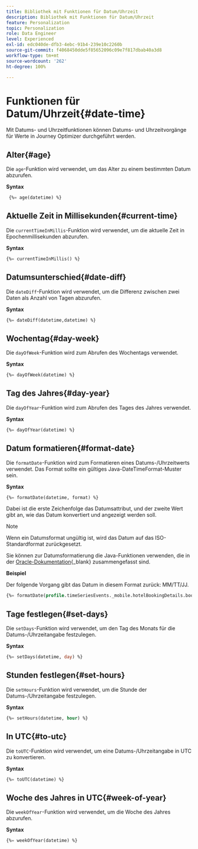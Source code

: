```yaml
---
title: Bibliothek mit Funktionen für Datum/Uhrzeit
description: Bibliothek mit Funktionen für Datum/Uhrzeit
feature: Personalization
topic: Personalization
role: Data Engineer
level: Experienced
exl-id: edc040de-dfb3-4ebc-91b4-239e10c2260b
source-git-commit: f4068450dde5f85652096c09e7f817dbab40a3d8
workflow-type: tm+mt
source-wordcount: '262'
ht-degree: 100%

---
```


# Funktionen für Datum/Uhrzeit{#date-time}

Mit Datums- und Uhrzeitfunktionen können Datums- und Uhrzeitvorgänge für Werte in Journey Optimizer durchgeführt werden.

## Alter{#age}

Die `age`-Funktion wird verwendet, um das Alter zu einem bestimmten Datum abzurufen.

**Syntax**

```sql
 {%= age(datetime) %}
```

<!--
**Example**

The following operation gets the value of the identity map for the key `example@example.com`.

```sql
 {%= age(datetime) %}
```
-->

## Aktuelle Zeit in Millisekunden{#current-time}

Die `currentTimeInMillis`-Funktion wird verwendet, um die aktuelle Zeit in Epochenmillisekunden abzurufen.

**Syntax**

```sql
{%= currentTimeInMillis() %}
```

<!--
**Example**

The following operation gets all the keys for the map `identityMap`.

```sql
{%= keys(identityMap) %}
```
-->

## Datumsunterschied{#date-diff}

Die `dateDiff`-Funktion wird verwendet, um die Differenz zwischen zwei Daten als Anzahl von Tagen abzurufen.

**Syntax**

```sql
{%= dateDiff(datetime,datetime) %}
```

<!--
**Example**

The following operation gets all the values for the map `identityMap`.

```sql
{%= values(identityMap) %}
```
-->


## Wochentag{#day-week}

Die `dayOfWeek`-Funktion wird zum Abrufen des Wochentags verwendet.

**Syntax**

```sql
{%= dayOfWeek(datetime) %}
```

<!--
**Example**

The following operation gets all the values for the map `identityMap`.

```sql
{%= values(identityMap) %}
```
-->

## Tag des Jahres{#day-year}

Die `dayOfYear`-Funktion wird zum Abrufen des Tages des Jahres verwendet.

**Syntax**

```sql
{%= dayOfYear(datetime) %}
```

<!--
**Example**

The following operation gets all the values for the map `identityMap`.

```sql
{%= values(identityMap) %}
```
-->

## Datum formatieren{#format-date}

Die `formatDate`-Funktion wird zum Formatieren eines Datums-/Uhrzeitwerts verwendet. Das Format sollte ein gültiges Java-DateTimeFormat-Muster sein.

**Syntax**

```sql
{%= formatDate(datetime, format) %}
```

Dabei ist die erste Zeichenfolge das Datumsattribut, und der zweite Wert gibt an, wie das Datum konvertiert und angezeigt werden soll.

>[!NOTE]
>
> Wenn ein Datumsformat ungültig ist, wird das Datum auf das ISO-Standardformat zurückgesetzt.
>
> Sie können zur Datumsformatierung die Java-Funktionen verwenden, die in der [Oracle-Dokumentation](https://docs.oracle.com/javase/8/docs/api/java/time/format/DateTimeFormatter.html){_blank} zusammengefasst sind.

**Beispiel**

Der folgende Vorgang gibt das Datum in diesem Format zurück: MM/TT/JJ.

```sql
{%= formatDate(profile.timeSeriesEvents._mobile.hotelBookingDetails.bookingDate, "MM/DD/YY") %}
```

## Tage festlegen{#set-days}

Die `setDays`-Funktion wird verwendet, um den Tag des Monats für die Datums-/Uhrzeitangabe festzulegen.

**Syntax**

```sql
{%= setDays(datetime, day) %}
```

<!--
**Example**

The following operation gets all the values for the map `identityMap`.

```sql
{%= values(identityMap) %}
```
-->

## Stunden festlegen{#set-hours}

Die `setHours`-Funktion wird verwendet, um die Stunde der Datums-/Uhrzeitangabe festzulegen.

**Syntax**

```sql
{%= setHours(datetime, hour) %}
```

<!--
**Example**

The following operation gets all the values for the map `identityMap`.

```sql
{%= values(identityMap) %}
```
-->


## In UTC{#to-utc}

Die `toUTC`-Funktion wird verwendet, um eine Datums-/Uhrzeitangabe in UTC zu konvertieren.


**Syntax**

```sql
{%= toUTC(datetime) %}
```

<!--
**Example**

The following operation gets all the values for the map `identityMap`.

```sql
{%= values(identityMap) %}
```
-->


## Woche des Jahres in UTC{#week-of-year}

Die `weekOfYear`-Funktion wird verwendet, um die Woche des Jahres abzurufen.

**Syntax**

```sql
{%= weekOfYear(datetime) %}
```

<!--
**Example**

The following operation gets all the values for the map `identityMap`.

```sql
{%= values(identityMap) %}
```
-->
